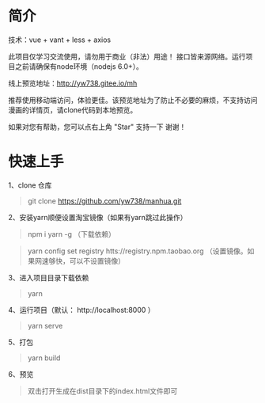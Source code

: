 # 简介
技术：vue + vant + less + axios

此项目仅学习交流使用，请勿用于商业（非法）用途！
接口皆来源网络。运行项目之前请确保有node环境（nodejs 6.0+）。

线上预览地址：http://yw738.gitee.io/mh

推荐使用移动端访问，体验更佳。该预览地址为了防止不必要的麻烦，不支持访问漫画的详情页，请clone代码到本地预览。

如果对您有帮助，您可以点右上角 "Star" 支持一下 谢谢！

# 快速上手

1、clone 仓库

> git clone https://github.com/yw738/manhua.git

2、安装yarn顺便设置淘宝镜像（如果有yarn跳过此操作）

> npm i yarn -g     （下载依赖）

> yarn config set registry htts://registry.npm.taobao.org   （设置镜像。如果网速够快，可以不设置镜像）

3、进入项目目录下载依赖

> yarn

4、运行项目（默认： http://localhost:8000 ）

> yarn serve 

5、打包

> yarn build 

6、预览

> 双击打开生成在dist目录下的index.html文件即可
